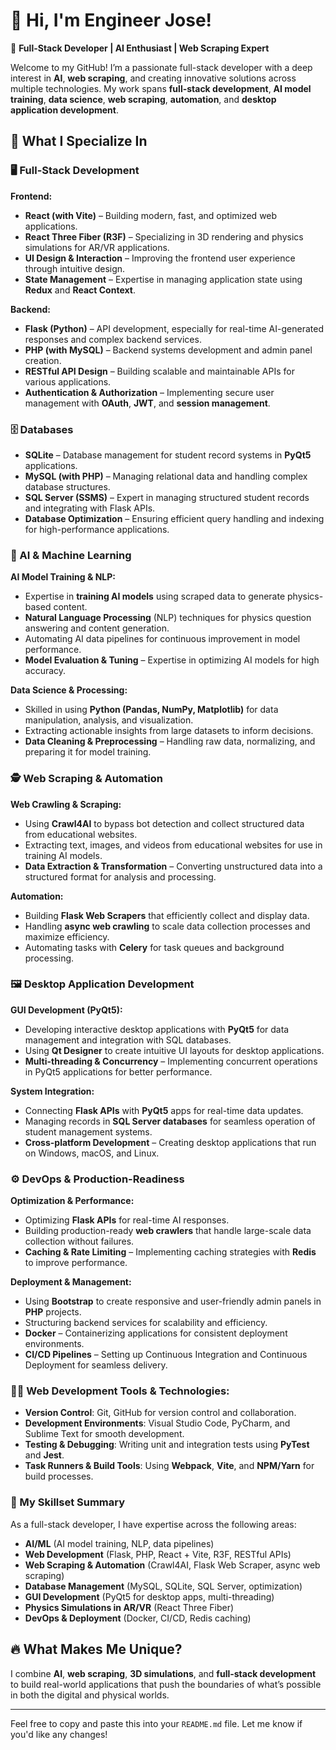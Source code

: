 # 👋 Hi, I'm Engineer Jose!

🚀 **Full-Stack Developer | AI Enthusiast | Web Scraping Expert**

Welcome to my GitHub! I’m a passionate full-stack developer with a deep interest in **AI**, **web scraping**, and creating innovative solutions across multiple technologies. My work spans **full-stack development**, **AI model training**, **data science**, **web scraping**, **automation**, and **desktop application development**.

## 💼 What I Specialize In

### 🖥️ Full-Stack Development

**Frontend:**
- **React (with Vite)** – Building modern, fast, and optimized web applications.
- **React Three Fiber (R3F)** – Specializing in 3D rendering and physics simulations for AR/VR applications.
- **UI Design & Interaction** – Improving the frontend user experience through intuitive design.
- **State Management** – Expertise in managing application state using **Redux** and **React Context**.

**Backend:**
- **Flask (Python)** – API development, especially for real-time AI-generated responses and complex backend services.
- **PHP (with MySQL)** – Backend systems development and admin panel creation.
- **RESTful API Design** – Building scalable and maintainable APIs for various applications.
- **Authentication & Authorization** – Implementing secure user management with **OAuth**, **JWT**, and **session management**.

### 🗄️ Databases
- **SQLite** – Database management for student record systems in **PyQt5** applications.
- **MySQL (with PHP)** – Managing relational data and handling complex database structures.
- **SQL Server (SSMS)** – Expert in managing structured student records and integrating with Flask APIs.
- **Database Optimization** – Ensuring efficient query handling and indexing for high-performance applications.

### 🤖 AI & Machine Learning

**AI Model Training & NLP:**
- Expertise in **training AI models** using scraped data to generate physics-based content.
- **Natural Language Processing** (NLP) techniques for physics question answering and content generation.
- Automating AI data pipelines for continuous improvement in model performance.
- **Model Evaluation & Tuning** – Expertise in optimizing AI models for high accuracy.

**Data Science & Processing:**
- Skilled in using **Python (Pandas, NumPy, Matplotlib)** for data manipulation, analysis, and visualization.
- Extracting actionable insights from large datasets to inform decisions.
- **Data Cleaning & Preprocessing** – Handling raw data, normalizing, and preparing it for model training.

### 🕵️ Web Scraping & Automation

**Web Crawling & Scraping:**
- Using **Crawl4AI** to bypass bot detection and collect structured data from educational websites.
- Extracting text, images, and videos from educational websites for use in training AI models.
- **Data Extraction & Transformation** – Converting unstructured data into a structured format for analysis and processing.

**Automation:**
- Building **Flask Web Scrapers** that efficiently collect and display data.
- Handling **async web crawling** to scale data collection processes and maximize efficiency.
- Automating tasks with **Celery** for task queues and background processing.

### 🖼️ Desktop Application Development

**GUI Development (PyQt5):**
- Developing interactive desktop applications with **PyQt5** for data management and integration with SQL databases.
- Using **Qt Designer** to create intuitive UI layouts for desktop applications.
- **Multi-threading & Concurrency** – Implementing concurrent operations in PyQt5 applications for better performance.

**System Integration:**
- Connecting **Flask APIs** with **PyQt5** apps for real-time data updates.
- Managing records in **SQL Server databases** for seamless operation of student management systems.
- **Cross-platform Development** – Creating desktop applications that run on Windows, macOS, and Linux.

### ⚙️ DevOps & Production-Readiness

**Optimization & Performance:**
- Optimizing **Flask APIs** for real-time AI responses.
- Building production-ready **web crawlers** that handle large-scale data collection without failures.
- **Caching & Rate Limiting** – Implementing caching strategies with **Redis** to improve performance.

**Deployment & Management:**
- Using **Bootstrap** to create responsive and user-friendly admin panels in **PHP** projects.
- Structuring backend services for scalability and efficiency.
- **Docker** – Containerizing applications for consistent deployment environments.
- **CI/CD Pipelines** – Setting up Continuous Integration and Continuous Deployment for seamless delivery.

### 🧑‍💻 Web Development Tools & Technologies:
- **Version Control**: Git, GitHub for version control and collaboration.
- **Development Environments**: Visual Studio Code, PyCharm, and Sublime Text for smooth development.
- **Testing & Debugging**: Writing unit and integration tests using **PyTest** and **Jest**.
- **Task Runners & Build Tools**: Using **Webpack**, **Vite**, and **NPM/Yarn** for build processes.

### 🎯 My Skillset Summary

As a full-stack developer, I have expertise across the following areas:
- **AI/ML** (AI model training, NLP, data pipelines)
- **Web Development** (Flask, PHP, React + Vite, R3F, RESTful APIs)
- **Web Scraping & Automation** (Crawl4AI, Flask Web Scraper, async web scraping)
- **Database Management** (MySQL, SQLite, SQL Server, optimization)
- **GUI Development** (PyQt5 for desktop apps, multi-threading)
- **Physics Simulations in AR/VR** (React Three Fiber)
- **DevOps & Deployment** (Docker, CI/CD, Redis caching)

## 🔥 What Makes Me Unique?

I combine **AI**, **web scraping**, **3D simulations**, and **full-stack development** to build real-world applications that push the boundaries of what’s possible in both the digital and physical worlds.

---

Feel free to copy and paste this into your `README.md` file. Let me know if you'd like any changes!
